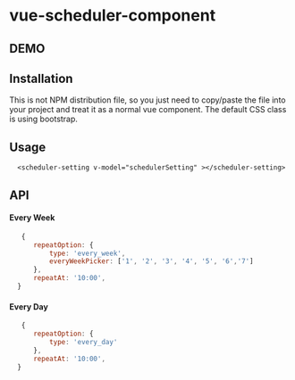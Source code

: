 # vue-scheduler-component


## DEMO


## Installation

 This is not NPM distribution file, so you just need to copy/paste the file into your project and treat it as a normal vue component.
 The default CSS class is using bootstrap.
 
## Usage

````vue
  <scheduler-setting v-model="schedulerSetting" ></scheduler-setting>
 ````
## API

#### Every Week
````js
   {
      repeatOption: {
          type: 'every_week',
          everyWeekPicker: ['1', '2', '3', '4', '5', '6','7']
      },
      repeatAt: '10:00',
  }
````

#### Every Day
````js
   {
      repeatOption: {
          type: 'every_day'
      },
      repeatAt: '10:00',
  }
````
